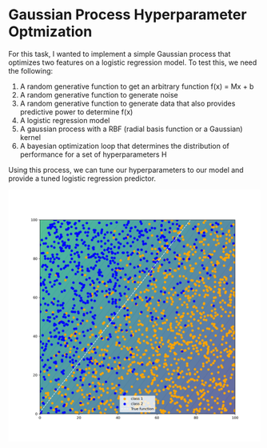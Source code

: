 # Gaussian Process Hyperparameter Optmization
For this task, I wanted to implement a simple Gaussian process that optimizes two features on a logistic regression 
model. To test this, we need the following:

1. A random generative function to get an arbitrary function f(x) = Mx + b
2. A random generative function to generate noise
3. A random generative function to generate data that also provides predictive power to determine f(x)
4. A logistic regression model
5. A gaussian process with a RBF (radial basis function or a Gaussian) kernel
6. A bayesian optimization loop that determines the distribution of performance for a set of hyperparameters H

Using this process, we can tune our hyperparameters to our model and provide a tuned logistic regression predictor. 

![Resulting function illustrated by confidence](plot.png)